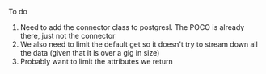 To do
1. Need to add the connector class to postgresl. The POCO is already there, just not the connector
2. We also need to limit the default get so it doesn't try to stream down all the data (given that it is over a gig in size)
3. Probably want to limit the attributes we return
